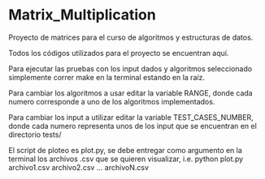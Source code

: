 # Matrix_Multiplication
Proyecto de matrices para el curso de algoritmos y estructuras de datos.

Todos los códigos utilizados para el proyecto se encuentran aquí.

Para ejecutar las pruebas con los input dados y algoritmos seleccionado simplemente correr make en la terminal estando en la raíz.

Para cambiar los algoritmos a usar editar la variable RANGE, donde cada numero corresponde a uno de los algoritmos implementados.

Para cambiar los input a utilizar editar la variable TEST_CASES_NUMBER, donde cada numero representa unos de los input que se encuentran en el directorio tests/

El script de ploteo es plot.py, se debe entregar como argumento en la terminal los archivos .csv que se quieren visualizar, i.e. python plot.py archivo1.csv archivo2.csv ... archivoN.csv
